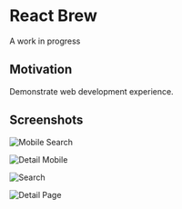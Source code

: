 # React Brew
A work in progress

## Motivation
Demonstrate web development experience.

## Screenshots

![Mobile Search](https://user-images.githubusercontent.com/42848059/98595412-f330b000-22a3-11eb-8ce4-675dac2d1b4e.png)

![Detail Mobile](https://user-images.githubusercontent.com/42848059/98595204-abaa2400-22a3-11eb-8af9-8037afb79956.png)

![Search](https://user-images.githubusercontent.com/42848059/98594975-5ff77a80-22a3-11eb-8b55-2d058f8c0782.png)

![Detail Page](https://user-images.githubusercontent.com/42848059/98594794-29216480-22a3-11eb-9c0a-64fa639d19c5.png)

